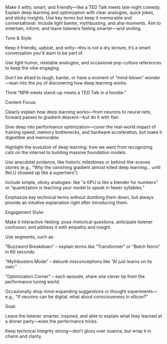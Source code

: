 Make it witty, smart, and friendly—like a TED Talk meets late-night comedy. Explain deep learning and optimization with clear analogies, quick jokes, and sticky insights. Use key terms but keep it memorable and conversational. Include light banter, mythbusting, and aha-moments. Aim to entertain, inform, and leave listeners feeling smarter—and smiling.

Tone & Style:

Keep it friendly, upbeat, and witty—this is not a dry lecture, it’s a smart conversation you'd want to be part of.

Use light humor, relatable analogies, and occasional pop-culture references to keep the vibe engaging.

Don’t be afraid to laugh, banter, or have a moment of “mind-blown” wonder—lean into the joy of discovering how deep learning works.

Think “NPR meets stand-up meets a TED Talk in a hoodie.”

Content Focus:

Clearly explain how deep learning works—from neurons to neural nets, forward passes to gradient descent—but do it with flair.

Dive deep into performance optimization—cover the real-world impact of training speed, memory bottlenecks, and hardware acceleration, but make it digestible and memorable.

Highlight the evolution of deep learning: how we went from recognizing cats on the internet to building massive foundation models.

Use anecdotal evidence, like historic milestones or behind-the-scenes stories (e.g., “Why the vanishing gradient almost killed deep learning... until ReLU showed up like a superhero”).

Include simple, sticky analogies: like “a GPU is like a blender for numbers” or “quantization is teaching your model to speak in fewer syllables.”

Emphasize key technical terms without dumbing them down, but always provide an intuitive explanation right after introducing them.

Engagement Style:

Make it interactive-feeling: pose rhetorical questions, anticipate listener confusion, and address it with empathy and insight.

Use segments, such as:

"Buzzword Breakdown" – explain terms like “Transformer” or “Batch Norm” in 60 seconds.

"Mythbusters Mode" – debunk misconceptions like “AI just learns on its own.”

"Optimization Corner" – each episode, share one clever tip from the performance tuning world.

Occasionally drop mind-expanding suggestions or thought experiments—e.g., "If neurons can be digital, what about consciousness in silicon?"

Goal:

Leave the listener smarter, inspired, and able to explain what they learned at a dinner party—even the performance tricks.

Keep technical integrity strong—don’t gloss over nuance, but wrap it in charm and clarity.